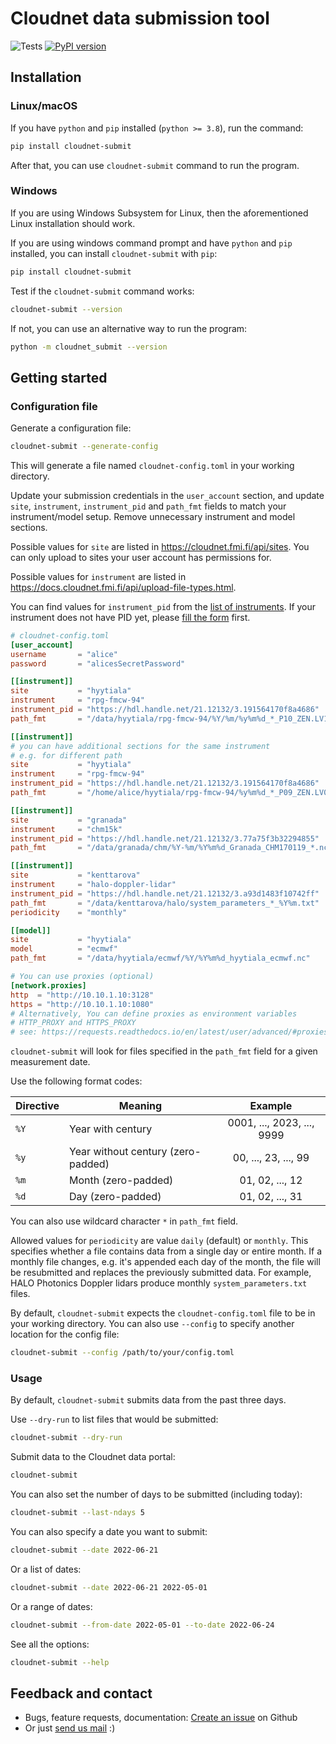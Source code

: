 # Cloudnet data submission tool
![Tests](https://github.com/actris-cloudnet/cloudnet-submit/actions/workflows/tests.yml/badge.svg)
[![PyPI version](https://badge.fury.io/py/cloudnet-submit.svg)](https://badge.fury.io/py/cloudnet-submit)

## Installation

### Linux/macOS
If you have `python` and `pip` installed (`python >= 3.8`),
run the command:
```sh
pip install cloudnet-submit
```

After that, you can use `cloudnet-submit` command to run the program.

### Windows
If you are using Windows Subsystem for Linux,
then the aforementioned Linux installation should work.

If you are using windows command prompt
and have `python` and `pip` installed,
you can install `cloudnet-submit` with `pip`:

```sh
pip install cloudnet-submit
```

Test if the `cloudnet-submit` command works:
```sh
cloudnet-submit --version
```

If not, you can use an alternative way to run the program:
```sh
python -m cloudnet_submit --version
```

## Getting started

### Configuration file

Generate a configuration file:
```sh
cloudnet-submit --generate-config
```

This will generate a file named `cloudnet-config.toml` in your working directory.

Update your submission credentials in the `user_account` section,
and update `site`, `instrument`, `instrument_pid` and `path_fmt` fields
to match your instrument/model setup. Remove unnecessary instrument and model sections.

Possible values for `site` are listed in <https://cloudnet.fmi.fi/api/sites>.
You can only upload to sites your user account has permissions for.

Possible values for `instrument` are listed in
<https://docs.cloudnet.fmi.fi/api/upload-file-types.html>.

You can find values for `instrument_pid` from the
[list of instruments](https://instrumentdb.out.ocp.fmi.fi/).
If your instrument does not have PID yet,
please [fill the form](https://docs.google.com/forms/d/e/1FAIpQLSeY4nvAah-K5xPfF-VMhDbmmY9lq7BbtTDKTT9BZMqT7tC7zA/viewform)
first.


```toml
# cloudnet-config.toml
[user_account]
username       = "alice"
password       = "alicesSecretPassword"

[[instrument]]
site           = "hyytiala"
instrument     = "rpg-fmcw-94"
instrument_pid = "https://hdl.handle.net/21.12132/3.191564170f8a4686"
path_fmt       = "/data/hyytiala/rpg-fmcw-94/%Y/%m/%y%m%d_*_P10_ZEN.LV1"

[[instrument]]
# you can have additional sections for the same instrument
# e.g. for different path
site           = "hyytiala"
instrument     = "rpg-fmcw-94"
instrument_pid = "https://hdl.handle.net/21.12132/3.191564170f8a4686"
path_fmt       = "/home/alice/hyytiala/rpg-fmcw-94/%y%m%d_*_P09_ZEN.LV0"

[[instrument]]
site           = "granada"
instrument     = "chm15k"
instrument_pid = "https://hdl.handle.net/21.12132/3.77a75f3b32294855"
path_fmt       = "/data/granada/chm/%Y-%m/%Y%m%d_Granada_CHM170119_*.nc"

[[instrument]]
site           = "kenttarova"
instrument     = "halo-doppler-lidar"
instrument_pid = "https://hdl.handle.net/21.12132/3.a93d1483f10742ff"
path_fmt       = "/data/kenttarova/halo/system_parameters_*_%Y%m.txt"
periodicity    = "monthly"

[[model]]
site           = "hyytiala"
model          = "ecmwf"
path_fmt       = "/data/hyytiala/ecmwf/%Y/%Y%m%d_hyytiala_ecmwf.nc"

# You can use proxies (optional)
[network.proxies]
http  = "http://10.10.1.10:3128"
https = "http://10.10.1.10:1080"
# Alternatively, You can define proxies as environment variables
# HTTP_PROXY and HTTPS_PROXY
# see: https://requests.readthedocs.io/en/latest/user/advanced/#proxies
```

`cloudnet-submit` will look for files specified in the `path_fmt` field
for a given measurement date.

Use the following format codes:

| Directive | Meaning                            | Example                    |
|-----------|------------------------------------|:--------------------------:|
| `%Y`      | Year with century                  | 0001, ..., 2023, ..., 9999 |
| `%y`      | Year without century (zero-padded) | 00, ..., 23, ..., 99       |
| `%m`      | Month (zero-padded)                | 01, 02, ..., 12            |
| `%d`      | Day (zero-padded)                  | 01, 02, ..., 31            |

You can also use wildcard character `*` in `path_fmt` field.

Allowed values for `periodicity` are value `daily` (default) or `monthly`.
This specifies whether a file contains data from a single day or entire month.
If a monthly file changes, e.g. it's appended each day of the month, the file will be resubmitted and replaces the previously submitted data.
For example, HALO Photonics Doppler lidars produce monthly `system_parameters.txt` files.

By default, `cloudnet-submit` expects the `cloudnet-config.toml` file to be
in your working directory.
You can also use `--config` to specify another location for the config file:
```sh
cloudnet-submit --config /path/to/your/config.toml
```

### Usage

By default, `cloudnet-submit` submits data from the past three days.

Use `--dry-run` to list files that would be submitted:
```sh
cloudnet-submit --dry-run
```

Submit data to the Cloudnet data portal:
```sh
cloudnet-submit
```

You can also set the number of days to be submitted (including today):
```sh
cloudnet-submit --last-ndays 5
```

You can also specify a date you want to submit:
```sh
cloudnet-submit --date 2022-06-21
```

Or a list of dates:
```sh
cloudnet-submit --date 2022-06-21 2022-05-01
```

Or a range of dates:

```sh
cloudnet-submit --from-date 2022-05-01 --to-date 2022-06-24
```

See all the options:
```sh
cloudnet-submit --help
```

## Feedback and contact
- Bugs, feature requests, documentation: [Create an issue](https://github.com/actris-cloudnet/cloudnet-submit/issues/new/choose) on Github
- Or just [send us mail](mailto:actris-cloudnet@fmi.fi) :)
